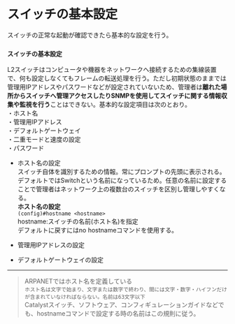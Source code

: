 # スイッチの基本設定
スイッチの正常な起動が確認できたら基本的な設定を行う。

### `スイッチの基本設定`
L2スイッチはコンピュータや機器をネットワークへ接続するための集線装置で、何も設定しなくてもフレームの転送処理を行う。ただし初期状態のままでは管理用IPアドレスやパスワードなどが設定されていないため、管理者は**離れた場所からスイッチへ管理アクセスしたりSNMPを使用してスイッチに関する情報収集や監視を行う**ことはできない。基本的な設定項目は次のとおり。  
・ホスト名  
・管理用IPアドレス  
・デフォルトゲートウェイ  
・二重モードと速度の設定  
・パスワード

- ホスト名の設定  
スイッチ自体を識別するための情報。常にプロンプトの先頭に表示される。デフォルトではSwitchという名前になっているため。任意の名前に設定することで管理者はネットワーク上の複数台のスイッチを区別し管理しやすくなる。  
**ホスト名の設定**  
`(config)#hostname <hostname>`  
hostname:スイッチの名前(ホスト名)を指定  
デフォルトに戻すにはno hostnameコマンドを使用する。

- 管理用IPアドレスの設定


- デフォルトゲートウェイの設定

---
> ARPANETではホスト名を定義している  
> `ホスト名は文字で始まり、文字または数字で終わり、間には文字・数字・ハイフンだけが含まれていなければならない。名前は63文字以下`  
> Catalystスイッチ、ソフトウェア、コンフィギュレーションガイドなどでも、hostnameコマンドで設定する時の名前はこの規則に従う。
